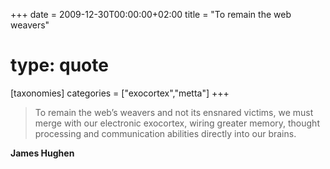 +++
date = 2009-12-30T00:00:00+02:00
title = "To remain the web weavers"
# type: quote
[taxonomies]
categories = ["exocortex","metta"]
+++
> To remain the web’s weavers and not its ensnared victims, we must merge with our electronic exocortex, wiring greater memory, thought processing and communication abilities directly into our brains.

**James Hughen**
